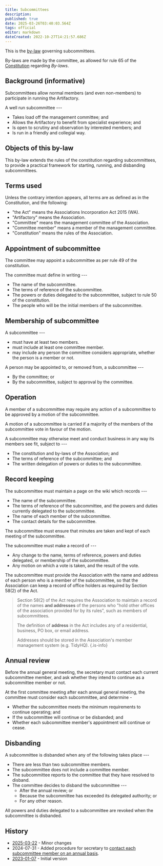 ```yaml
---
title: Subcommittees
description: 
published: true
date: 2025-03-26T03:40:03.564Z
tags: official
editor: markdown
dateCreated: 2022-10-27T14:21:57.686Z
---
```


This is the [by-law](/docs/policies/bylaws) governing subcommittees.

By-laws are made by the committee, as allowed for rule 65 of the [Constitution](/constitution) regarding *By-laws*.

## Background (informative)

Subcommittees allow normal members (and even non-members) to participate in running the Artifactory.

A well run subcommittee ---

* Takes load off the management committee; and
* Allows the Artifactory to benefit from specialist experience; and
* Is open to scrutiny and observation by interested members; and
* Is run in a friendly and collegial way.

## Objects of this by-law

This by-law extends the rules of the constitution regarding subcommittees, to provide a practical framework for starting, running, and disbanding subcommittees.

## Terms used

Unless the contrary intention appears, all terms are as defined as in the Constitution, and the following:

* "the Act" means the Associations Incorporation Act 2015 (WA).
* "Artifactory" means the Association.
* "Committee" means the management committee of the Association.
* "Committee member" means a member of the management committee.
* "Constitution" means the rules of the Association.

## Appointment of subcommittee

The committee may appoint a subcommittee as per rule 49 of the constitution.

The committee must define in writing ---

* The name of the subcommittee.
* The terms of reference of the subcommittee.
* The powers or duties delegated to the subcommittee, subject to rule 50 of the constitution.
* The people who will be the initial members of the subcommittee.

## Membership of subcommittee

A subcommittee ---

* must have at least two members.
* must include at least one committee member.
* may include any person the committee considers appropriate, whether the person is a member or not.

A person may be appointed to, or removed from, a subcommittee ---

* By the committee; or
* By the subcommittee, subject to approval by the committee.

## Operation

A member of a subcommittee may require any action of a subcommittee to be approved by a motion of the subcommittee.

A motion of a subcommittee is carried if a majority of the members of the subcommittee vote in favour of the motion.

A subcommittee may otherwise meet and conduct business in any way its members see fit, subject to ---

* The constitution and by-laws of the Association; and
* The terms of reference of the subcommittee; and
* The written delegation of powers or duties to the subcommittee.

## Record keeping

The subcommittee must maintain a page on the wiki which records ---

* The name of the subcommittee.
* The terms of reference of the subcommittee, and the powers and duties currently delegated to the subcommittee.
* The name of each member of the subcommittee.
* The contact details for the subcommittee.

The subcommittee must ensure that minutes are taken and kept of each meeting of the subcommittee.

The subcommittee must make a record of ---

* Any change to the name, terms of reference, powers and duties delegated, or membership of the subcommittee.
* Any motion on which a vote is taken, and the result of the vote.

The subcommittee must provide the Association with the name and address of each person who is a member of the subcommittee, so that the Association can keep a record of office holders as required by Section 58(2) of the Act.

> Section 58(2) of the Act requires the Association to maintain a record of the names **and addresses** of the persons who "hold other offices of the association provided for by its rules", such as members of subcommittees.
> 
> The definition of **address** in the Act includes any of a residential, business, PO box, or email address.
> 
> Addresses should be stored in the Association's member management system (e.g. TidyHQ).
{.is-info}

## Annual review

Before the annual general meeting, the secretary must contact each current subcommittee member, and ask whether they intend to continue as a subcommittee member or not.

At the first committee meeting after each annual general meeting, the committee must consider each subcommittee, and determine -

* Whether the subcommittee meets the minimum requirements to continue operating; and
* If the subcommittee will continue or be disbanded; and
* Whether each subcommittee member's appointment will continue or cease.

## Disbanding

A subcommittee is disbanded when any of the following takes place ---

* There are less than two subcommittee members.
* The subcommittee does not include a committee member.
* The subcommittee reports to the committee that they have resolved to disband.
* The committee decides to disband the subcommittee ---
  * After the annual review; or
  * Because the subcommittee has exceeded its delegated authority; or
  * For any other reason.

All powers and duties delegated to a subcommittee are revoked when the subcommittee is disbanded.

## History

* [2025-03-22](/minutes/Committee/2025-03-22) - Minor changes
* 2024-07-31 - Added procedure for secretary to [contact each subcommittee member on an annual basis](https://vote.artifactory.org.au/d/AFOuYcfH/annual-review-of-office-holders-and-subcommittees).
* [2023-01-07](/minutes/Committee/2023-01-07) - Initial version
